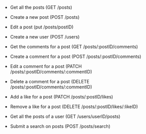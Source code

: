 - Get all the posts 
(GET /posts)
- Create a new post 
(POST /posts)
- Edit a post 
(put /posts/postID)

- Create a new user 
(POST /users)

- Get the comments for a post 
(GET /posts/:postID/comments)

- Create a comment for a post 
(POST /posts/:postID/comments)

- Edit a comment for a post 
(PATCH /posts/:postID/comments/:commentID)

- Delete a comment for a post 
(DELETE /posts/:postID/comments/:commentID)

- Add a like for a post 
(PATCH /posts/:postID/likes)

- Remove a like for a post 
(DELETE /posts/:postID/likes/:likeID)

- Get all the posts of a user 
(GET /users/userID/posts)

- Submit a search on posts 
(POST /posts/search)

